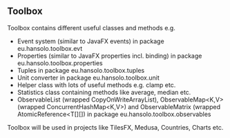 ## Toolbox

Toolbox contains different useful classes and methods e.g.

- Event system (similar to JavaFX events) in package eu.hansolo.toolbox.evt
- Properties (similar to JavaFX properties incl. binding) in package eu.hansolo.toolbox.properties
- Tuples in package eu.hansolo.toolbox.tuples
- Unit converter in package eu.hansolo.toolbox.unit
- Helper class with lots of useful methods e.g. clamp etc.
- Statistics class containing methods like average, median etc.
- ObservableList<T> (wrapped CopyOnWriteArrayList<T>), ObservableMap<K,V> (wrapped ConcurrentHashMap<K,V>) and ObservableMatrix<T> (wrapped AtomicReference<T[][]) in package eu.hansolo.toolbox.observables


Toolbox will be used in projects like TilesFX, Medusa, Countries, Charts etc.

